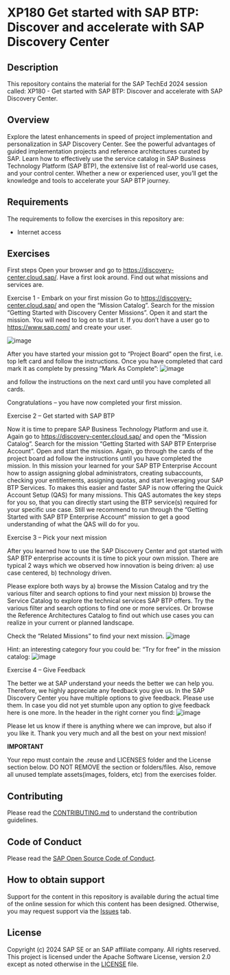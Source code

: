 # XP180 Get started with SAP BTP:  Discover and accelerate with SAP Discovery Center


## Description

This repository contains the material for the SAP TechEd 2024 session called: XP180 - Get started with SAP BTP:  Discover and accelerate with SAP Discovery Center.  

## Overview

Explore the latest enhancements in speed of project implementation and personalization in SAP Discovery Center. See the powerful advantages of guided implementation projects and reference architectures curated by SAP. Learn how to effectively use the service catalog in SAP Business Technology Platform (SAP BTP), the extensive list of real-world use cases, and your control center. Whether a new or experienced user, you’ll get the knowledge and tools to accelerate your SAP BTP journey.

## Requirements

The requirements to follow the exercises in this repository are:
-	Internet access

## Exercises

First steps
Open your browser and go to https://discovery-center.cloud.sap/. 
Have a first look around. Find out what missions and services are.


Exercise 1 - Embark on your first mission
Go to https://discovery-center.cloud.sap/ and open the “Mission Catalog”. 
Search for the mission “Getting Started with Discovery Center Missions”. Open it and start the mission. 
You will need to log on to start it. 
If you don’t have a user go to https://www.sap.com/ and create your user.

![image](https://github.com/user-attachments/assets/64a976e5-ced1-4515-a0cb-e5455ae54b85)

After you have started your mission got to “Project Board” open the first, i.e. top left card and follow the instructions. 
Once you have completed that card mark it as complete by pressing “Mark As Complete”:
![image](https://github.com/user-attachments/assets/ad1b5c50-886b-480c-a178-4e15e02b0405)

and follow the instructions on the next card until you have completed all cards.

Congratulations – you have now completed your first mission.



Exercise 2 – Get started with SAP BTP

Now it is time to prepare SAP Business Technology Platform and use it.
Again go to https://discovery-center.cloud.sap/ and open the “Mission Catalog”. 
Search for the mission “Getting Started with SAP BTP Enterprise Account”. Open and start the mission. 
Again, go through the cards of the project board ad follow the instructions until you have completed the mission. 
In this mission your learned for your SAP BTP Enterprise Account how to assign assigning global administrators, creating subaccounts, checking your entitlements, assigning quotas, and start leveraging your SAP BTP Services. To makes this easier and faster SAP is now offering the Quick Account Setup (QAS) for many missions. This QAS automates the key steps for you so, that you can directly start using the BTP service(s) required for your specific use case.
Still we recommend to run through the “Getting Started with SAP BTP Enterprise Account” mission to get a good understanding of what the QAS will do for you.



Exercise 3 – Pick your next mission

After you learned how to use the SAP Discovery Center and got started with SAP BTP enterprise accounts it is time to pick your own mission.
There are typical 2 ways which we observed how innovation is being driven:
a)	use case centered,
b)	technology driven.

Please explore both ways by 
a)	browse the Mission Catalog and try the various filter and search options to find your next mission
b)	browse the Service Catalog to explore the technical services SAP BTP offers. Try the various filter and search options to find one or more services. 
    Or browse the Reference Architectures Catalog to find out  which use cases you can realize in your current or planned landscape. 

Check the “Related Missions” to find your next mission.
![image](https://github.com/user-attachments/assets/cb663e05-b447-49e6-b17e-e761f281876e)


Hint: an interesting category four you could be: “Try for free” in the mission catalog:
![image](https://github.com/user-attachments/assets/e426683a-bf28-48bc-ab30-f8455e30da84)



Exercise 4 – Give Feedback

The better we at SAP understand your needs the better we can help you. Therefore, we highly appreciate any feedback you give us.
In the SAP Discovery Center you have multiple options to give feedback. Please use them. In case you did not yet stumble upon any option to give feedback here is one more. In the header in the right corner you find:
![image](https://github.com/user-attachments/assets/bf2aaca4-5b12-4d26-b7dc-37c34213d51e)


Please let us know if there is anything where we can improve, but also if you like it.
Thank you very much and all the best on your next mission!





**IMPORTANT**

Your repo must contain the .reuse and LICENSES folder and the License section below. DO NOT REMOVE the section or folders/files. Also, remove all unused template assets(images, folders, etc) from the exercises folder. 

## Contributing
Please read the [CONTRIBUTING.md](./CONTRIBUTING.md) to understand the contribution guidelines.

## Code of Conduct
Please read the [SAP Open Source Code of Conduct](https://github.com/SAP-samples/.github/blob/main/CODE_OF_CONDUCT.md).

## How to obtain support

Support for the content in this repository is available during the actual time of the online session for which this content has been designed. Otherwise, you may request support via the [Issues](../../issues) tab.

## License
Copyright (c) 2024 SAP SE or an SAP affiliate company. All rights reserved. This project is licensed under the Apache Software License, version 2.0 except as noted otherwise in the [LICENSE](LICENSES/Apache-2.0.txt) file.
